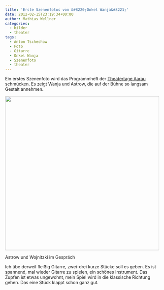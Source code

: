```yaml
---
title: 'Erste Szenenfotos von &#8220;Onkel Wanja&#8221;'
date: 2012-02-15T23:19:34+00:00
author: Mathias Wellner
categories:
  - bilder
  - theater
tags:
  - Anton Tschechow
  - Foto
  - Gitarre
  - Onkel Wanja
  - Szenenfoto
  - theater
---
```

Ein erstes Szenenfoto wird das Programmheft der [Theatertage Aarau](http://www.theatertage.ch) schmücken. Es zeigt Wanja und Astrow, die auf der Bühne so langsam Gestalt annehmen. 

<div style="width: 510px" class="wp-caption aligncenter">
  <img src="https://lh6.googleusercontent.com/-eCp4QUXCqX4/T0Vf9FbMS_I/AAAAAAAAAVg/wmkn1mcHkb0/s800/aarau.jpg" height="500" width="500" />
  
  <p class="wp-caption-text">
    Astrow und Wojnitzki im Gespräch<br />
  </p>
</div>

Ich übe derweil fleißig Gitarre, zwei-drei kurze Stücke soll es geben. Es ist spannend, mal wieder Gitarre zu spielen, ein schönes Instrument. Das Zupfen ist etwas ungewohnt, mein Spiel wird in die klassische Richtung gehen. Das eine Stück klappt schon ganz gut.